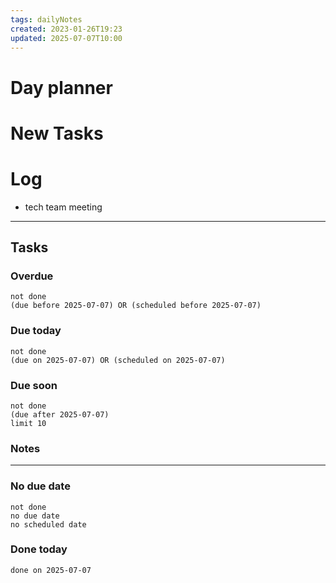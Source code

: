 ```yaml
---
tags: dailyNotes
created: 2023-01-26T19:23
updated: 2025-07-07T10:00
---
```

# Day planner


# New Tasks


# Log
- tech team meeting
----
## Tasks
### Overdue
```tasks
not done
(due before 2025-07-07) OR (scheduled before 2025-07-07)
```

### Due today
```tasks
not done
(due on 2025-07-07) OR (scheduled on 2025-07-07)
```

### Due soon
```tasks
not done
(due after 2025-07-07)
limit 10
```

### Notes

----
### No due date
```tasks
not done
no due date
no scheduled date
```

### Done today
```tasks
done on 2025-07-07
```
